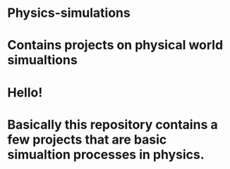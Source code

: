 # Physics-simulations
# Contains projects on physical world simualtions
# Hello! 
# Basically this repository contains a few projects that are basic simualtion processes in physics.
